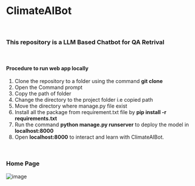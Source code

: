 # ClimateAIBot
<br/>

### This repository is a LLM Based Chatbot for QA Retrival
<br/>

#### Procedure to run web app locally

1. Clone the repository to a folder using the command **git clone** 
2. Open the Command prompt
3. Copy the path of folder 
4. Change the directory to the project folder i.e copied path
5. Move the directory where manage.py file exist
6. Install all the package from requirement.txt file by **pip install -r requirements.txt**
7. Run the command **python manage.py runserver** to deploy the model in **localhost:8000**
8. Open **localhost:8000** to interact and learn with ClimateAIBot.
<br/>


### Home Page 

![image](https://github.com/vishesh-soni/ClimateAIBot/assets/92041466/e61f9c71-91f6-41bf-ad51-aae39b36f55a)









